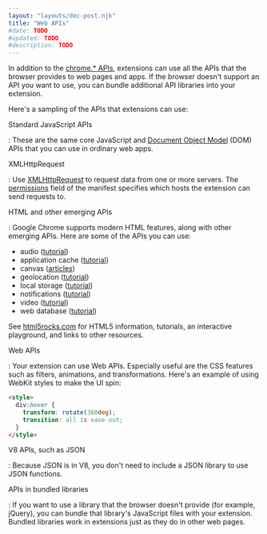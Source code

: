 ```yaml
---
layout: "layouts/doc-post.njk"
title: "Web APIs"
#date: TODO
#updated: TODO
#description: TODO
---
```


In addition to the [chrome.\* APIs][1], extensions can use all the APIs that the browser provides to
web pages and apps. If the browser doesn't support an API you want to use, you can bundle additional
API libraries into your extension.

Here's a sampling of the APIs that extensions can use:

Standard JavaScript APIs

: These are the same core JavaScript and [Document Object Model][2] (DOM) APIs that you can use in
ordinary web apps.

XMLHttpRequest

: Use [XMLHttpRequest][3] to request data from one or more servers. The [permissions][4] field of the
  manifest specifies which hosts the extension can send requests to.

HTML and other emerging APIs

: Google Chrome supports modern HTML features, along with other emerging APIs. Here are some of the
  APIs you can use:

  - audio ([tutorial][5])
  - application cache ([tutorial][6])
  - canvas ([articles][7])
  - geolocation ([tutorial][8])
  - local storage ([tutorial][9])
  - notifications ([tutorial][10])
  - video ([tutorial][11])
  - web database ([tutorial][12])

  See [html5rocks.com][13] for HTML5 information, tutorials, an interactive playground, and links to
  other resources.

Web APIs

: Your extension can use Web APIs. Especially useful are the CSS features such as filters,
  animations, and transformations. Here's an example of using WebKit styles to make the UI spin:

  ```html
  <style>
    div:hover {
      transform: rotate(360deg);
      transition: all 1s ease-out;
    }
  </style>
  ```

V8 APIs, such as JSON

: Because JSON is in V8, you don't need to include a JSON library to use JSON functions.

APIs in bundled libraries

: If you want to use a library that the browser doesn't provide (for example, jQuery), you can bundle
that library's JavaScript files with your extension. Bundled libraries work in extensions just as
they do in other web pages.

[1]: /docs/extensions/api_index
[2]: https://developer.mozilla.org/en/Gecko_DOM_Reference
[3]: /docs/extensions/mv2/xhr
[4]: /docs/extensions/mv2/declare_permissions
[5]: http://www.html5rocks.com/tutorials/audio/quick/
[6]: http://www.html5rocks.com/tutorials/appcache/beginner/
[7]: http://www.html5rocks.com/en/tutorials/#canvas
[8]: http://www.html5rocks.com/tutorials/geolocation/trip_meter/
[9]: http://www.html5rocks.com/en/tutorials/offline/storage/
[10]: http://www.html5rocks.com/tutorials/notifications/quick/
[11]: http://www.html5rocks.com/en/tutorials/video/basics/
[12]: http://www.html5rocks.com/tutorials/webdatabase/todo/
[13]: http://www.html5rocks.com
